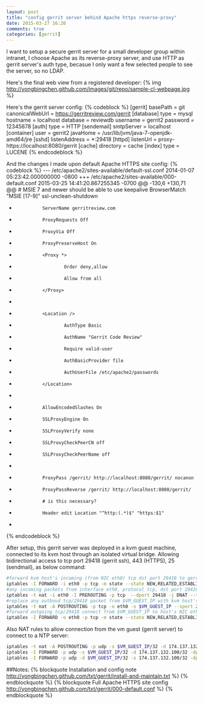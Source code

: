 ```yaml
---
layout: post
title: "config gerrit server behind Apache https reverse-proxy"
date: 2015-03-27 16:20
comments: true
categories: [gerrit]
---
```


I want to setup a secure gerrit server for a small developer group within intranet, I choose Apache as its reverse-proxy server, and use HTTP as gerrit server's auth type, becasue I only want a few selected people to see the server, so no LDAP.

Here's the final web view from a registered developer:
{% img http://yongbingchen.github.com/images/git/repo/sample-cl-webpage.jpg  %}

Here's the gerrit server config:
{% codeblock %}
[gerrit]
	basePath = git
	canonicalWebUrl = https://gerritreview.com/gerrit
[database]
	type = mysql
	hostname = localhost
	database = reviewdb
	username = gerrit2
	password = 12345678
[auth]
	type = HTTP
[sendemail]
	smtpServer = localhost
[container]
	user = gerrit2
	javaHome = /usr/lib/jvm/java-7-openjdk-amd64/jre
[sshd]
	listenAddress = *:29418
[httpd]
	listenUrl = proxy-https://localhost:8080/gerrit
[cache]
	directory = cache
[index]
	type = LUCENE
{% endcodeblock %}

And the changes I made upon default Apache HTTPS site config:
{% codeblock %}
--- /etc/apache2/sites-available/default-ssl.conf	2014-01-07 05:23:42.000000000 -0800
+++ /etc/apache2/sites-available/000-default.conf	2015-03-25 14:41:20.867255345 -0700
@@ -130,6 +130,71 @@
 		# MSIE 7 and newer should be able to use keepalive
 		BrowserMatch "MSIE [17-9]" ssl-unclean-shutdown
 
+               ServerName gerritreview.com
+               ProxyRequests Off
+               ProxyVia Off
+               ProxyPreserveHost On
+               <Proxy *>
+                       Order deny,allow
+                       Allow from all
+               </Proxy>
+ 
+               <Location />
+                       AuthType Basic
+                       AuthName "Gerrit Code Review"
+                       Require valid-user
+                       AuthBasicProvider file
+                       AuthUserFile /etc/apache2/passwords
+               </Location>
+
+               AllowEncodedSlashes On
+               SSLProxyEngine On
+               SSLProxyVerify none
+               SSLProxyCheckPeerCN off
+               SSLProxyCheckPeerName off
+ 
+               ProxyPass /gerrit/ http://localhost:8080/gerrit/ nocanon
+               ProxyPassReverse /gerrit/ http://localhost:8080/gerrit/
+               # is this necessary?	
+               Header edit Location "^http:(.*)$" "https:$1"
+
 	</VirtualHost>
 </IfModule>
{% endcodeblock %}

After setup, this gerrit server was deployed in a kvm guest machine, connected to its kvm host through an isolated virtual bridge.  Allowing bidirectional access to tcp port 29418 (gerrit ssh), 443 (HTTPS), 25 (sendmail), as below command:
```sh
#forward kvm host's incoming (from NIC eth0) tcp dst port 29418 to gerrit server vm.  
iptables -I FORWARD -i eth0 -p tcp -m state --state NEW,RELATED,ESTABLISHED -m tcp -d $VM_GUEST_IP/32 -dport 29418 -j ACCEPT 
#any incoming packets from interface eth0, protocol tcp, dst port 29418 will be applied DNAT function (replace the dst addr from kvm host to $VM_GUEST_IP)
iptables -t nat -i eth0 -I PREROUTING -p tcp  --dport 29418 -j DNAT --to $VM_GUEST_IP:29418 
#replace any outboud tcp/29418 packet from $VM_GUEST_IP with kvm host's addr, and push to host's NIC eth0
iptables -t nat -A POSTROUTING -p tcp -o eth0 -s $VM_GUEST_IP --sport 29418 -j MASQUERADE 
#forward outgoing tcp/29418 connect from $VM_GUEST_IP to host's NIC eth0
iptables -I FORWARD -o eth0 -p tcp -m state --state NEW,RELATED,ESTABLISHED -m tcp -s $VM_GUEST_IP --sport 29418 -j ACCEPT 
```

Also NAT rules to allow connection from the vm guest (gerrit server) to connect to a NTP server:
```sh
iptables -t nat -A POSTROUTING -p udp -s $VM_GUEST_IP/32 -d 174.137.132.100 -dport 123 -j MASQUERADE
iptables -I FORWARD -p udp -s $VM_GUEST_IP/32 -d 174.137.132.100/32 -dport 123 -j ACCEPT
iptables -I FORWARD -p udp -d $VM_GUEST_IP/32 -s 174.137.132.100/32 -dport 123 -j ACCEPT
```
##Notes:
{% blockquote Installation and config note http://yongbingchen.github.com/txt/gerrit/install-and-maintain.txt %} {% endblockquote %}
{% blockquote Full Apache HTTPS site config http://yongbingchen.github.com/txt/gerrit/000-default.conf %} {% endblockquote %}

